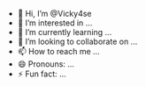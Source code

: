 - 👋 Hi, I’m @Vicky4se
- 👀 I’m interested in ...
- 🌱 I’m currently learning ...
- 💞️ I’m looking to collaborate on ...
- 📫 How to reach me ...
- 😄 Pronouns: ...
- ⚡ Fun fact: ...

<!---
Vicky4se/Vicky4se is a ✨ special ✨ repository because its `README.md` (this file) appears on your GitHub profile.
You can click the Preview link to take a look at your changes.
--->
